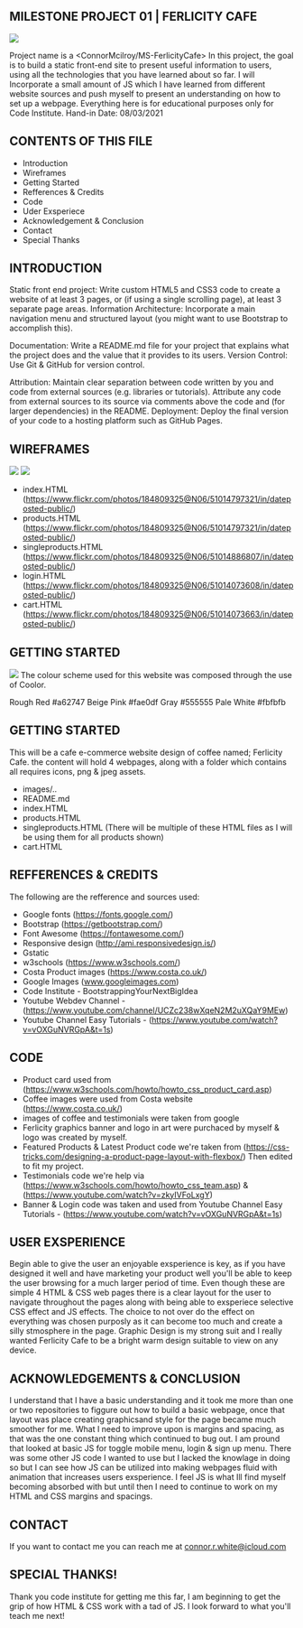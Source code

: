 MILESTONE PROJECT 01 | FERLICITY CAFE
---------------------
![](images/Readme-1.jpg)

Project name is a <ConnorMcilroy/MS-FerlicityCafe>
In this project, the goal is to build a static front-end site to present useful information to users, using all the technologies that you have learned about so far.
I will Incorporate a small amount of JS which I have learned from different website sources and push myself to present an understanding on how to set up a webpage.
Everything here is for educational purposes only for Code Institute.
Hand-in Date: 08/03/2021

CONTENTS OF THIS FILE
---------------------

 * Introduction
 * Wireframes
 * Getting Started
 * Refferences & Credits
 * Code
 * Uder Exsperiece
 * Acknowledgement & Conclusion
 * Contact
 * Special Thanks


INTRODUCTION
---------------------
Static front end project: Write custom HTML5 and CSS3 code to create a website of at least 3 pages, or (if using a single scrolling page), at least 3 separate page areas.
Information Architecture: Incorporate a main navigation menu and structured layout (you might want to use Bootstrap to accomplish this).

Documentation: Write a README.md file for your project that explains what the project does and the value that it provides to its users.
Version Control: Use Git & GitHub for version control.

Attribution: Maintain clear separation between code written by you and code from external sources (e.g. libraries or tutorials). Attribute any code from external sources to its source via comments above the code and (for larger dependencies) in the README.
Deployment: Deploy the final version of your code to a hosting platform such as GitHub Pages.

WIREFRAMES
---------------------

![](images/Wireframe1.jpg)
![](images/Wireframe2.jpg)

- index.HTML (https://www.flickr.com/photos/184809325@N06/51014797321/in/dateposted-public/)
- products.HTML (https://www.flickr.com/photos/184809325@N06/51014797321/in/dateposted-public/)
- singleproducts.HTML (https://www.flickr.com/photos/184809325@N06/51014886807/in/dateposted-public/)
- login.HTML (https://www.flickr.com/photos/184809325@N06/51014073608/in/dateposted-public/)
- cart.HTML (https://www.flickr.com/photos/184809325@N06/51014073663/in/dateposted-public/)

GETTING STARTED
---------------------

![](images/colorscheme.png)
The colour scheme used for this website was composed through the use of Coolor.

Rough Red #a62747
Beige Pink #fae0df
Gray #555555
Pale White #fbfbfb

GETTING STARTED
---------------------
This will be a cafe e-commerce website design of coffee named; Ferlicity Cafe.
the content will hold 4 webpages, along with a folder which contains all requires icons, png & jpeg assets.
- images/..
- README.md
- index.HTML
- products.HTML
- singleproducts.HTML (There will be multiple of these HTML files as I will be using them for all products shown)
- cart.HTML

REFFERENCES & CREDITS
---------------------
The following are the refference and sources used:

- Google fonts (https://fonts.google.com/)
- Bootstrap (https://getbootstrap.com/)
- Font Awesome (https://fontawesome.com/)
- Responsive design (http://ami.responsivedesign.is/)
- Gstatic
- w3schools (https://www.w3schools.com/)
- Costa Product images (https://www.costa.co.uk/)
- Google Images (www.googleimages.com)
- Code Institute - BootstrappingYourNextBigIdea
- Youtube Webdev Channel - (https://www.youtube.com/channel/UCZc238wXqeN2M2uXQaY9MEw)
- Youtube Channel Easy Tutorials - (https://www.youtube.com/watch?v=vOXGuNVRGpA&t=1s)

CODE
------
- Product card used from (https://www.w3schools.com/howto/howto_css_product_card.asp)
- Coffee images were used from Costa website (https://www.costa.co.uk/)
- images of coffee and testimonials were taken from google
- Ferlicity graphics banner and logo in art were purchaced by myself & logo was created by myself.
- Featured Products & Latest Product code we're taken from (https://css-tricks.com/designing-a-product-page-layout-with-flexbox/) Then edited to fit my project.
- Testimonials code we're help via (https://www.w3schools.com/howto/howto_css_team.asp) & (https://www.youtube.com/watch?v=zkyIVFoLxgY)
- Banner & Login code was taken and used from Youtube Channel Easy Tutorials - (https://www.youtube.com/watch?v=vOXGuNVRGpA&t=1s)

USER EXSPERIENCE
------------------
Begin able to give the user an enjoyable exsperience is key, as if you have designed it well and have marketing your product well you'll be able to keep the user 
browsing for a much larger period of time. Even though these are simple 4 HTML & CSS web pages there is a clear layout for the user to navigate throughout the pages along with
being able to exsperiece selective CSS effect and JS effects. The choice to not over do the effect on everything was chosen purposly as it can become too much and create a silly 
stmosphere in the page. Graphic Design is my strong suit and I really wanted Ferlicity Cafe to be a bright warm design suitable to view on any device.

ACKNOWLEDGEMENTS & CONCLUSION 
-------------------------------
I understand that I have a basic understanding and it took me more than one or two repositories to figgure out how to build a basic 
webpage, once that layout was place creating graphicsand style for the page became much smoother for me. What I need to improve upon is 
margins and spacing, as that was the one constant thing which continued to bug out. I am pround that looked at basic JS for toggle mobile menu, 
login & sign up menu. There was some other JS code I wanted to use but I lacked the knowlage in doing so but I can see how JS can be utilized into making
webpages fluid with animation that increases users exsperience. I feel JS is what Ill find myself becoming absorbed with but until then I need to continue to 
work on my HTML and CSS margins and spacings.

CONTACT
---------------------
If you want to contact me you can reach me at connor.r.white@icloud.com

SPECIAL THANKS!
---------------------
Thank you code institute for getting me this far, I am beginning to get the grip of how HTML & CSS work with a tad of JS. I 
look forward to what you'll teach me next!


